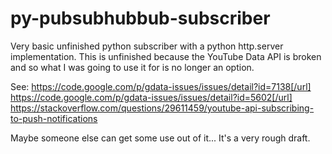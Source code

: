 # py-pubsubhubbub-subscriber
Very basic unfinished python subscriber with a python http.server
implementation. This is unfinished because the YouTube Data API is 
broken and so what I was going to use it for is no longer an option. 

See: 
https://code.google.com/p/gdata-issues/issues/detail?id=7138[/url]
https://code.google.com/p/gdata-issues/issues/detail?id=5602[/url]
https://stackoverflow.com/questions/29611459/youtube-api-subscribing-to-push-notifications

Maybe someone else can get some use out of it... It's a very rough draft. 
